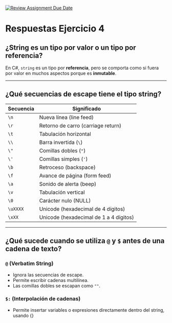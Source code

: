 [![Review Assignment Due Date](https://classroom.github.com/assets/deadline-readme-button-22041afd0340ce965d47ae6ef1cefeee28c7c493a6346c4f15d667ab976d596c.svg)](https://classroom.github.com/a/24pP-Pw_)

# Respuestas Ejercicio 4

## ¿String es un tipo por valor o un tipo por referencia?
En C#, `string` es un tipo por **referencia**, pero se comporta como si fuera por valor en muchos aspectos porque es **inmutable**.

---

## ¿Qué secuencias de escape tiene el tipo string?

| Secuencia | Significado                     |
|-----------|----------------------------------|
| `\n`      | Nueva línea (line feed)         |
| `\r`      | Retorno de carro (carriage return) |
| `\t`      | Tabulación horizontal           |
| `\\`      | Barra invertida (`\`)           |
| `\"`      | Comillas dobles (`"`)           |
| `\'`      | Comillas simples (`'`)          |
| `\b`      | Retroceso (backspace)           |
| `\f`      | Avance de página (form feed)    |
| `\a`      | Sonido de alerta (beep)         |
| `\v`      | Tabulación vertical             |
| `\0`      | Carácter nulo (NULL)            |
| `\uXXXX`  | Unicode (hexadecimal de 4 dígitos) |
| `\xXX`    | Unicode (hexadecimal de 1 a 4 dígitos) |

---

## ¿Qué sucede cuando se utiliza `@` y `$` antes de una cadena de texto?

### `@` (Verbatim String)
- Ignora las secuencias de escape.
- Permite escribir cadenas multilínea.
- Las comillas dobles se escapan como `""`.

### `$:` (Interpolación de cadenas)
    
- Permite insertar variables o expresiones directamente dentro del string, usando {}

